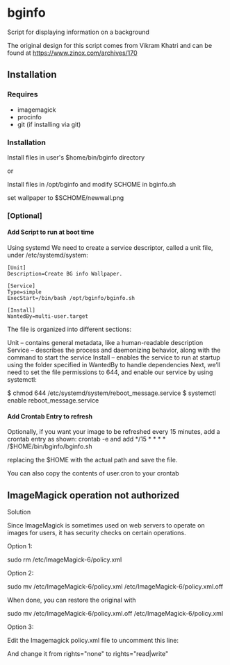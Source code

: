 # bginfo

Script for displaying information on a background

The original design for this script comes from Vikram Khatri
and can be found at https://www.zinox.com/archives/170

## Installation

### Requires
- imagemagick
- procinfo
- git (if installing via git)
### Installation
Install files in user's $home/bin/bginfo directory

or 

Install files in /opt/bginfo
and modify SCHOME in bginfo.sh

set wallpaper to $SCHOME/newwall.png

### [Optional]

#### Add Script to run at boot time
Using systemd
We need to create a service descriptor, called a unit file, under /etc/systemd/system:

```
[Unit]
Description=Create BG info Wallpaper.

[Service]
Type=simple
ExecStart=/bin/bash /opt/bginfo/bginfo.sh

[Install]
WantedBy=multi-user.target
```

The file is organized into different sections:

Unit – contains general metadata, like a human-readable description
Service – describes the process and daemonizing behavior, along with the command to start the service
Install – enables the service to run at startup using the folder specified in WantedBy to handle dependencies
Next, we’ll need to set the file permissions to 644, and enable our service by using systemctl:

$ chmod 644 /etc/systemd/system/reboot_message.service
$ systemctl enable reboot_message.service

#### Add Crontab Entry to refresh

Optionally, if you want your image to be refreshed every 15 minutes, add a crontab entry as shown:
    crontab -e
and add
    */15 * * * * /$HOME/bin/bginfo/bginfo.sh
 
replacing the $HOME with the actual path and save the file.

You can also copy the contents of user.cron to your crontab
## ImageMagick operation not authorized

Solution

Since ImageMagick is sometimes used on web servers to operate on images for users, it has security checks on certain operations.

Option 1:

sudo rm /etc/ImageMagick-6/policy.xml 

Option 2:

sudo mv /etc/ImageMagick-6/policy.xml /etc/ImageMagick-6/policy.xml.off

When done, you can restore the original with

sudo mv /etc/ImageMagick-6/policy.xml.off /etc/ImageMagick-6/policy.xml

Option 3:

Edit the Imagemagick policy.xml file to uncomment this line:

  <!-- <policy domain="module" rights="none" pattern="{PS,PDF,XPS}" /> -->

And change it from rights="none" to rights="read|write"

  <policy domain="module" rights="read|write" pattern="{PS,PDF,XPS}" />